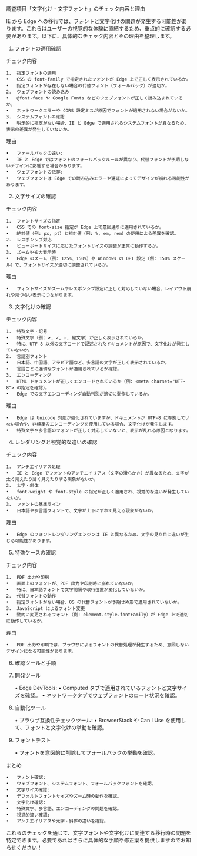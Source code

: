 調査項目「文字化け・文字フォント」のチェック内容と理由

IE から Edge への移行では、フォントと文字化けの問題が発生する可能性があります。これらはユーザーの視覚的な体験に直結するため、重点的に確認する必要があります。以下に、具体的なチェック内容とその理由を整理します。

1. フォントの適用確認

チェック内容

	1.	指定フォントの適用
	•	CSS の font-family で指定されたフォントが Edge 上で正しく表示されているか。
	•	指定フォントが存在しない場合の代替フォント（フォールバック）が適切か。
	2.	ウェブフォントの読み込み
	•	@font-face や Google Fonts などのウェブフォントが正しく読み込まれているか。
	•	ネットワークエラーや CORS 設定ミスが原因でフォントが適用されない場合がないか。
	3.	システムフォントの確認
	•	明示的に指定がない場合、IE と Edge で適用されるシステムフォントが異なるため、表示の差異が発生していないか。

理由

	•	フォールバックの違い:
	•	IE と Edge ではフォントのフォールバックルールが異なり、代替フォントが予期しないデザインに影響する場合があります。
	•	ウェブフォントの依存:
	•	ウェブフォントは Edge での読み込みエラーや遅延によってデザインが崩れる可能性があります。

2. 文字サイズの確認

チェック内容

	1.	フォントサイズの指定
	•	CSS での font-size 指定が Edge 上で意図通りに適用されているか。
	•	絶対値（例: px, pt）と相対値（例: %, em, rem）の使用による差異を確認。
	2.	レスポンシブ対応
	•	ビューポートサイズに応じたフォントサイズの調整が正常に動作するか。
	3.	ズームや拡大表示時
	•	Edge のズーム（例: 125%、150%）や Windows の DPI 設定（例: 150% スケール）で、フォントサイズが適切に調整されているか。

理由

	•	フォントサイズがズームやレスポンシブ設定に正しく対応していない場合、レイアウト崩れや見づらい表示につながります。

3. 文字化けの確認

チェック内容

	1.	特殊文字・記号
	•	特殊文字（例: ✔, ✓, ☆, 絵文字）が正しく表示されているか。
	•	特に、UTF-8 以外の文字コードで記述されたドキュメントが原因で、文字化けが発生していないか。
	2.	言語別フォント
	•	日本語、中国語、アラビア語など、多言語の文字が正しく表示されているか。
	•	言語ごとに適切なフォントが適用されているか確認。
	3.	エンコーディング
	•	HTML ドキュメントが正しくエンコードされているか（例: <meta charset="UTF-8"> の指定を確認）。
	•	Edge での文字エンコーディング自動判別が適切に動作しているか。

理由

	•	Edge は Unicode 対応が強化されていますが、ドキュメントが UTF-8 に準拠していない場合や、非標準のエンコーディングを使用している場合、文字化けが発生します。
	•	特殊文字や多言語のフォントが正しく対応していないと、表示が乱れる原因となります。

4. レンダリングと視覚的な違いの確認

チェック内容

	1.	アンチエイリアス処理
	•	IE と Edge でフォントのアンチエイリアス（文字の滑らかさ）が異なるため、文字が太く見えたり薄く見えたりする現象がないか。
	2.	太字・斜体
	•	font-weight や font-style の指定が正しく適用され、視覚的な違いが発生していないか。
	3.	フォントの基準ライン
	•	日本語や多言語フォントで、文字が上下にずれて見える現象がないか。

理由

	•	Edge のフォントレンダリングエンジンは IE と異なるため、文字の見た目に違いが生じる可能性があります。

5. 特殊ケースの確認

チェック内容

	1.	PDF 出力や印刷
	•	画面上のフォントが、PDF 出力や印刷時に崩れていないか。
	•	特に、日本語フォントで文字間隔や改行位置が変化していないか。
	2.	代替フォントの動作
	•	指定フォントがない場合、OS の代替フォントが予期せぬ形で適用されていないか。
	3.	JavaScript によるフォント変更
	•	動的に変更されるフォント（例: element.style.fontFamily）が Edge 上で適切に動作しているか。

理由

	•	PDF 出力や印刷では、ブラウザによるフォントの代替処理が発生するため、意図しないデザインになる可能性があります。

6. 確認ツールと手順

1. 開発ツール

	•	Edge DevTools:
	•	Computed タブで適用されているフォントと文字サイズを確認。
	•	ネットワークタブでウェブフォントのロード状況を確認。

2. 自動化ツール

	•	ブラウザ互換性チェックツール:
	•	BrowserStack や Can I Use を使用して、フォントと文字化けの挙動を確認。

3. フォントテスト

	•	フォントを意図的に削除してフォールバックの挙動を確認。

まとめ

	•	フォント確認:
	•	ウェブフォント、システムフォント、フォールバックフォントを確認。
	•	文字サイズ確認:
	•	デフォルトフォントサイズやズーム時の動作を確認。
	•	文字化け確認:
	•	特殊文字、多言語、エンコーディングの問題を確認。
	•	視覚的違い確認:
	•	アンチエイリアスや太字・斜体の違いを確認。

これらのチェックを通じて、文字フォントや文字化けに関連する移行時の問題を特定できます。必要であればさらに具体的な手順や修正案を提供しますのでお知らせください！